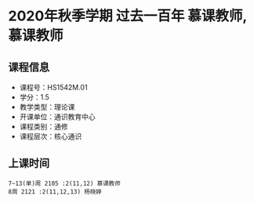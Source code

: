 # 2020年秋季学期 过去一百年 慕课教师, 慕课教师






## 课程信息

- 课程号：HS1542M.01
- 学分：1.5
- 教学类型：理论课
- 开课单位：通识教育中心
- 课程类别：通修
- 课程层次：核心通识

## 上课时间

```
7~13(单)周 2105 :2(11,12) 慕课教师
8周 2121 :2(11,12,13) 杨晓婷
```

